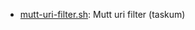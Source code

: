 * [mutt-uri-filter.sh](https://gist.github.com/195b52e9229fc2011798#file-mutt-uri-filter-sh): Mutt uri filter (taskum)
